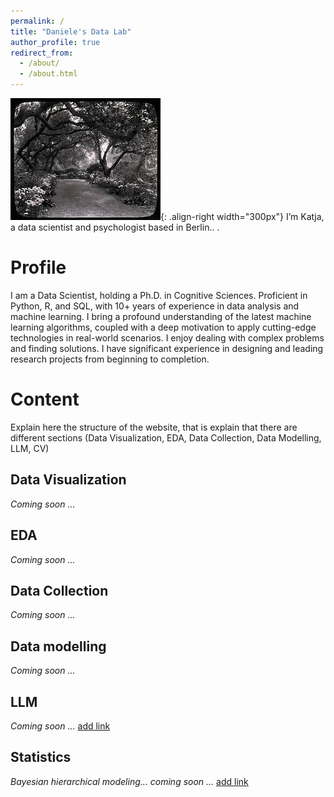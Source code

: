 ```yaml
---
permalink: /
title: "Daniele's Data Lab"
author_profile: true
redirect_from: 
  - /about/
  - /about.html
---
```


![Image aligned on the right](/images/3953273590_704e3899d5_m.jpg){: .align-right width="300px"}
I’m Katja, a data scientist and psychologist based in Berlin.. .

Profile
======
I am a Data Scientist, holding a Ph.D. in Cognitive Sciences. Proficient in Python, R, and SQL, with 10+ years of experience in data analysis and machine learning. I bring a profound understanding of the latest machine learning algorithms, coupled with a deep motivation to apply cutting-edge technologies in real-world scenarios. I enjoy dealing with complex problems and finding solutions. I have significant experience in designing and leading research projects from beginning to completion.

Content
======
Explain here the structure of the website, that is explain that there are different sections (Data Visualization, EDA, Data Collection, Data Modelling, LLM, CV)

Data Visualization
------
*Coming soon ...*

EDA
------
*Coming soon ...*

Data Collection
------
*Coming soon ...*

Data modelling
------
*Coming soon ...*

LLM
------
*Coming soon ...* [add link](https://...)

Statistics
------
*Bayesian hierarchical modeling... coming soon ...* [add link](https://...)

